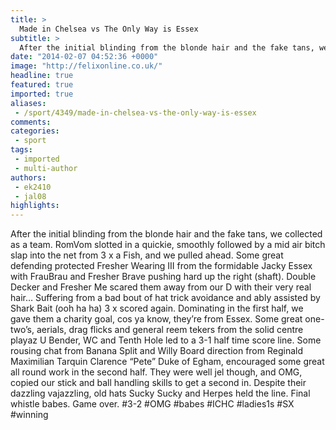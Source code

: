 ```yaml
---
title: >
  Made in Chelsea vs The Only Way is Essex
subtitle: >
  After the initial blinding from the blonde hair and the fake tans, we collected as a team.
date: "2014-02-07 04:52:36 +0000"
image: "http://felixonline.co.uk/"
headline: true
featured: true
imported: true
aliases:
 - /sport/4349/made-in-chelsea-vs-the-only-way-is-essex
comments:
categories:
 - sport
tags:
 - imported
 - multi-author
authors:
 - ek2410
 - jal08
highlights:
---
```


After the initial blinding from the blonde hair and the fake tans, we collected as a team. RomVom slotted in a quickie, smoothly followed by a mid air bitch slap into the net from 3 x a Fish, and we pulled ahead. Some great defending protected Fresher Wearing III from the formidable Jacky Essex with FrauBrau and Fresher Brave pushing hard up the right (shaft). Double Decker and Fresher Me scared them away from our D with their very real hair… Suffering from a bad bout of hat trick avoidance and ably assisted by Shark Bait (ooh ha ha) 3 x scored again. Dominating in the first half, we gave them a charity goal, cos ya know, they’re from Essex. Some great one-two’s, aerials, drag flicks and general reem tekers from the solid centre playaz U Bender, WC and Tenth Hole led to a 3-1 half time score line. Some rousing chat from Banana Split and Willy Board direction from Reginald Maximilian Tarquin Clarence “Pete” Duke of Egham, encouraged some great all round work in the second half. They were well jel though, and OMG, copied our stick and ball handling skills to get a second in. Despite their dazzling vajazzling, old hats Sucky Sucky and Herpes held the line. Final whistle babes. Game over. #3-2 #OMG #babes #ICHC #ladies1s #SX #winning
